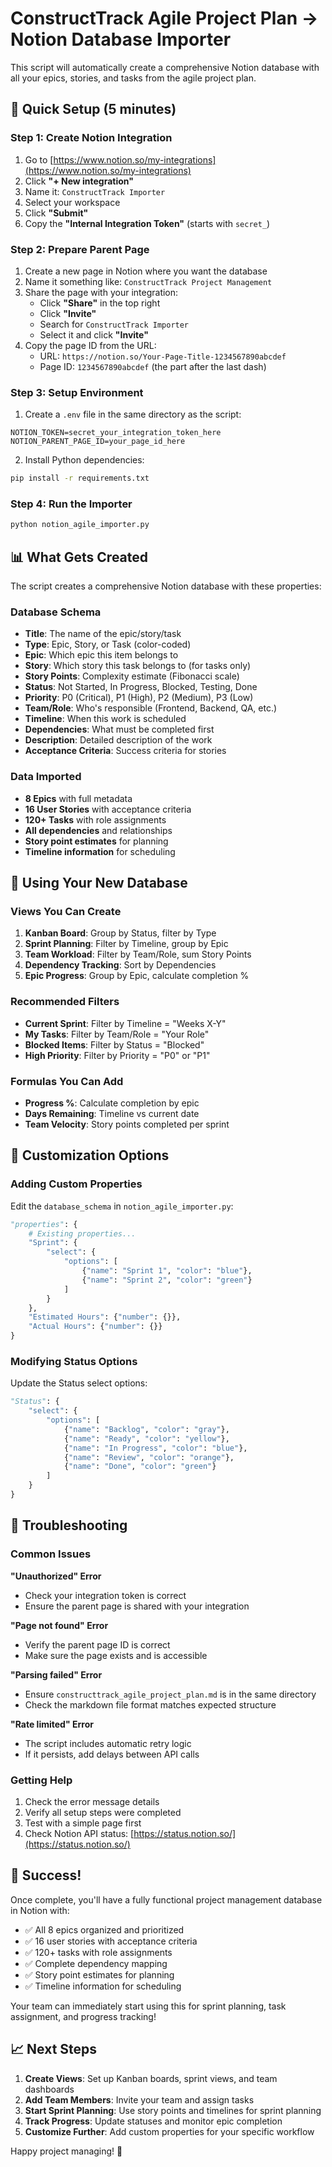# ConstructTrack Agile Project Plan → Notion Database Importer

This script will automatically create a comprehensive Notion database with all your epics, stories, and tasks from the agile project plan.

## 🚀 Quick Setup (5 minutes)

### Step 1: Create Notion Integration
1. Go to [https://www.notion.so/my-integrations](https://www.notion.so/my-integrations)
2. Click **"+ New integration"**
3. Name it: `ConstructTrack Importer`
4. Select your workspace
5. Click **"Submit"**
6. Copy the **"Internal Integration Token"** (starts with `secret_`)

### Step 2: Prepare Parent Page
1. Create a new page in Notion where you want the database
2. Name it something like: `ConstructTrack Project Management`
3. Share the page with your integration:
   - Click **"Share"** in the top right
   - Click **"Invite"**
   - Search for `ConstructTrack Importer`
   - Select it and click **"Invite"**
4. Copy the page ID from the URL:
   - URL: `https://notion.so/Your-Page-Title-1234567890abcdef`
   - Page ID: `1234567890abcdef` (the part after the last dash)

### Step 3: Setup Environment
1. Create a `.env` file in the same directory as the script:
```
NOTION_TOKEN=secret_your_integration_token_here
NOTION_PARENT_PAGE_ID=your_page_id_here
```

2. Install Python dependencies:
```bash
pip install -r requirements.txt
```

### Step 4: Run the Importer
```bash
python notion_agile_importer.py
```

## 📊 What Gets Created

The script creates a comprehensive Notion database with these properties:

### Database Schema
- **Title**: The name of the epic/story/task
- **Type**: Epic, Story, or Task (color-coded)
- **Epic**: Which epic this item belongs to
- **Story**: Which story this task belongs to (for tasks only)
- **Story Points**: Complexity estimate (Fibonacci scale)
- **Status**: Not Started, In Progress, Blocked, Testing, Done
- **Priority**: P0 (Critical), P1 (High), P2 (Medium), P3 (Low)
- **Team/Role**: Who's responsible (Frontend, Backend, QA, etc.)
- **Timeline**: When this work is scheduled
- **Dependencies**: What must be completed first
- **Description**: Detailed description of the work
- **Acceptance Criteria**: Success criteria for stories

### Data Imported
- **8 Epics** with full metadata
- **16 User Stories** with acceptance criteria
- **120+ Tasks** with role assignments
- **All dependencies** and relationships
- **Story point estimates** for planning
- **Timeline information** for scheduling

## 🎯 Using Your New Database

### Views You Can Create
1. **Kanban Board**: Group by Status, filter by Type
2. **Sprint Planning**: Filter by Timeline, group by Epic
3. **Team Workload**: Filter by Team/Role, sum Story Points
4. **Dependency Tracking**: Sort by Dependencies
5. **Epic Progress**: Group by Epic, calculate completion %

### Recommended Filters
- **Current Sprint**: Filter by Timeline = "Weeks X-Y"
- **My Tasks**: Filter by Team/Role = "Your Role"
- **Blocked Items**: Filter by Status = "Blocked"
- **High Priority**: Filter by Priority = "P0" or "P1"

### Formulas You Can Add
- **Progress %**: Calculate completion by epic
- **Days Remaining**: Timeline vs current date
- **Team Velocity**: Story points completed per sprint

## 🔧 Customization Options

### Adding Custom Properties
Edit the `database_schema` in `notion_agile_importer.py`:

```python
"properties": {
    # Existing properties...
    "Sprint": {
        "select": {
            "options": [
                {"name": "Sprint 1", "color": "blue"},
                {"name": "Sprint 2", "color": "green"}
            ]
        }
    },
    "Estimated Hours": {"number": {}},
    "Actual Hours": {"number": {}}
}
```

### Modifying Status Options
Update the Status select options:

```python
"Status": {
    "select": {
        "options": [
            {"name": "Backlog", "color": "gray"},
            {"name": "Ready", "color": "yellow"},
            {"name": "In Progress", "color": "blue"},
            {"name": "Review", "color": "orange"},
            {"name": "Done", "color": "green"}
        ]
    }
}
```

## 🐛 Troubleshooting

### Common Issues

**"Unauthorized" Error**
- Check your integration token is correct
- Ensure the parent page is shared with your integration

**"Page not found" Error**
- Verify the parent page ID is correct
- Make sure the page exists and is accessible

**"Parsing failed" Error**
- Ensure `constructtrack_agile_project_plan.md` is in the same directory
- Check the markdown file format matches expected structure

**"Rate limited" Error**
- The script includes automatic retry logic
- If it persists, add delays between API calls

### Getting Help
1. Check the error message details
2. Verify all setup steps were completed
3. Test with a simple page first
4. Check Notion API status: [https://status.notion.so/](https://status.notion.so/)

## 🎉 Success!

Once complete, you'll have a fully functional project management database in Notion with:
- ✅ All 8 epics organized and prioritized
- ✅ 16 user stories with acceptance criteria
- ✅ 120+ tasks with role assignments
- ✅ Complete dependency mapping
- ✅ Story point estimates for planning
- ✅ Timeline information for scheduling

Your team can immediately start using this for sprint planning, task assignment, and progress tracking!

## 📈 Next Steps

1. **Create Views**: Set up Kanban boards, sprint views, and team dashboards
2. **Add Team Members**: Invite your team and assign tasks
3. **Start Sprint Planning**: Use story points and timelines for sprint planning
4. **Track Progress**: Update statuses and monitor epic completion
5. **Customize Further**: Add custom properties for your specific workflow

Happy project managing! 🚀
